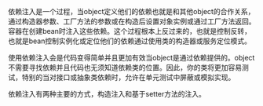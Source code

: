 依赖注入是一个过程，当object定义他们的依赖也就是和其他object的合作关系，通过构造器参数、工厂方法的参数或在构造后设置对象实例或通过工厂方法返回。容器在创建bean时注入这些依赖。这个过程根本上反过来的，也就是控制反转，也就是bean控制实例化或定位他们的依赖通过使用类的构造器或服务定位模式。

使用依赖注入会是代码变得简单并且更加有效当object是通过依赖提供的。object不需要寻找依赖并且代码也无须知道依赖类的位置。因此，你的类将更加容易测试，特别的当对接口或抽象类依赖时，允许在单元测试中屏蔽或模拟实现。

依赖注入有两种主要的方式，构造注入和基于setter方法的注入。